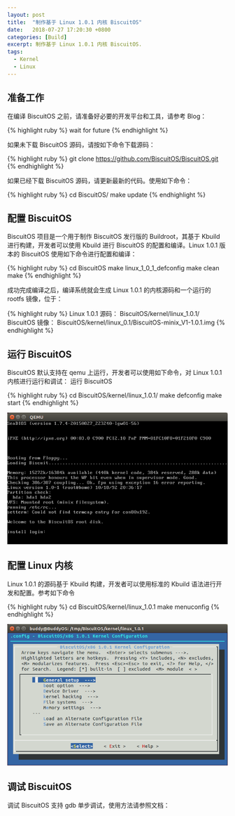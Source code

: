 ```yaml
---
layout: post
title:  "制作基于 Linux 1.0.1 内核 BiscuitOS"
date:   2018-07-27 17:20:30 +0800
categories: [Build]
excerpt: 制作基于 Linux 1.0.1 内核 BiscuitOS.
tags:
  - Kernel
  - Linux
---
```


## 准备工作

在编译 BiscuitOS 之前，请准备好必要的开发平台和工具，请参考 Blog：

{% highlight ruby %}
  wait for future
{% endhighlight %}

如果未下载 BiscuitOS 源码，请按如下命令下载源码：

{% highlight ruby %}
git clone https://github.com/BiscuitOS/BiscuitOS.git
{% endhighlight %}

如果已经下载 BiscuitOS 源码，请更新最新的代码。使用如下命令：

{% highlight ruby %}
cd BiscuitOS/
make update
{% endhighlight %}

## 配置 BiscuitOS

BiscuitOS 项目是一个用于制作 BiscuitOS 发行版的 Buildroot，其基于 Kbuild 进行构建，开发者可以使用 Kbuild 进行 BiscuitOS 的配置和编译。Linux 1.0.1 版本的 BiscuitOS 使用如下命令进行配置和编译：

{% highlight ruby %}
cd BiscuitOS
make linux_1_0_1_defconfig
make clean
make
{% endhighlight %}

成功完成编译之后，编译系统就会生成 Linux 1.0.1 的内核源码和一个运行的 rootfs 镜像，位于：

{% highlight ruby %}
Linux 1.0.1 源码： BiscuitOS/kernel/linux_1.0.1/
BiscuitOS 镜像：  BiscuitOS/kernel/linux_0.1/BiscuitOS-minix_V1-1.0.1.img
{% endhighlight %}

## 运行 BiscuitOS

BiscuitOS 默认支持在 qemu 上运行，开发者可以使用如下命令，对 Linux 1.0.1 内核进行运行和调试：
运行 BiscuitOS

{% highlight ruby %}
cd BiscuitOS/kernel/linux_1.0.1/
make defconfig
make start
{% endhighlight %}

![Running1.0.1](https://raw.githubusercontent.com/EmulateSpace/PictureSet/master/BiscuitOS/buildroot/V000017.png)

## 配置 Linux 内核

Linux 1.0.1 的源码基于 Kbuild 构建，开发者可以使用标准的 Kbuild 语法进行开发和配置。参考如下命令

{% highlight ruby %}
cd BiscuitOS/kernel/linux_1.0.1
make menuconfig
{% endhighlight %}

![menuconfig1,0,1](https://raw.githubusercontent.com/EmulateSpace/PictureSet/master/BiscuitOS/buildroot/V000018.png)

## 调试 BiscuitOS

调试 BiscuitOS 支持 gdb 单步调试，使用方法请参照文档：
